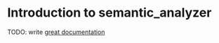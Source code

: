 # Introduction to semantic_analyzer

TODO: write [great documentation](http://jacobian.org/writing/great-documentation/what-to-write/)
